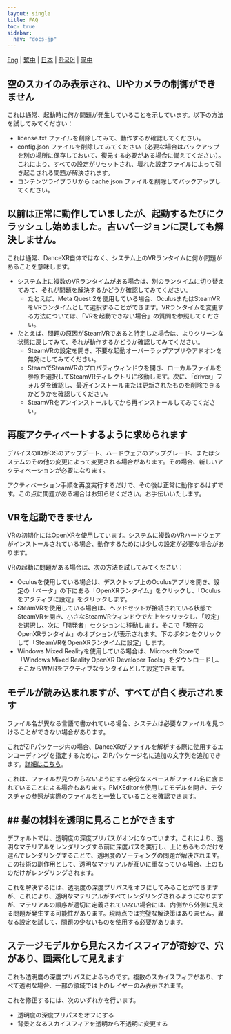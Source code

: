 ```yaml
---
layout: single
title: FAQ
toc: true
sidebar:
  nav: "docs-jp"
---
```

[Eng](/dancexr/faq) | [繁中](/tw/dancexr/faq) | [日本](/jp/dancexr/faq) | [한국어](/kr/dancexr/faq) | [简中](/zh/dancexr/faq)


## 空のスカイのみ表示され、UIやカメラの制御ができません
これは通常、起動時に何か問題が発生していることを示しています。以下の方法を試してみてください：
* license.txt ファイルを削除してみて、動作するか確認してください。
* config.json ファイルを削除してみてください（必要な場合はバックアップを別の場所に保存しておいて、復元する必要がある場合に備えてください）。これにより、すべての設定がリセットされ、壊れた設定ファイルによって引き起こされる問題が解決されます。
* コンテンツライブラリから cache.json ファイルを削除してバックアップしてください。


## 以前は正常に動作していましたが、起動するたびにクラッシュし始めました。古いバージョンに戻しても解決しません。
これは通常、DanceXR自体ではなく、システム上のVRランタイムに何か問題があることを意味します。
* システム上に複数のVRランタイムがある場合は、別のランタイムに切り替えてみて、それが問題を解決するかどうか確認してみてください。
  * たとえば、Meta Quest 2を使用している場合、OculusまたはSteamVRをVRランタイムとして選択することができます。VRランタイムを変更する方法については、「VRを起動できない場合」の質問を参照してください。
* たとえば、問題の原因がSteamVRであると特定した場合は、よりクリーンな状態に戻してみて、それが動作するかどうか確認してみてください。
  * SteamVRの設定を開き、不要な起動オーバーラップアプリやアドオンを無効にしてみてください。
  * SteamでSteamVRのプロパティウィンドウを開き、ローカルファイルを参照を選択してSteamVRディレクトリに移動します。次に、「driver」フォルダを確認し、最近インストールまたは更新されたものを削除できるかどうかを確認してください。
  * SteamVRをアンインストールしてから再インストールしてみてください。


## 再度アクティベートするように求められます
デバイスのIDがOSのアップデート、ハードウェアのアップグレード、またはシステムのその他の変更によって変更される場合があります。その場合、新しいアクティベーションが必要になります。

アクティベーション手順を再度実行するだけで、その後は正常に動作するはずです。この点に問題がある場合はお知らせください。お手伝いいたします。


## VRを起動できません
VRの初期化にはOpenXRを使用しています。システムに複数のVRハードウェアがインストールされている場合、動作するためには少しの設定が必要な場合があります。

VRの起動に問題がある場合は、次の方法を試してみてください：
* Oculusを使用している場合は、デスクトップ上のOculusアプリを開き、設定の「ベータ」の下にある「OpenXRランタイム」をクリックし、「Oculusをアクティブに設定」をクリックします。
* SteamVRを使用している場合は、ヘッドセットが接続されている状態でSteamVRを開き、小さなSteamVRウィンドウで左上をクリックし、「設定」を選択し、次に「開発者」セクションに移動します。そこで「現在のOpenXRランタイム」のオプションが表示されます。下のボタンをクリックして「SteamVRをOpenXRランタイムに設定」します。
* Windows Mixed Realityを使用している場合は、Microsoft Storeで「Windows Mixed Reality OpenXR Developer Tools」をダウンロードし、そこからWMRをアクティブなランタイムとして設定できます。


## モデルが読み込まれますが、すべてが白く表示されます
ファイル名が異なる言語で書かれている場合、システムは必要なファイルを見つけることができない場合があります。

これがZIPパッケージ内の場合、DanceXRがファイルを解析する際に使用するエンコーディングを指定するために、ZIPパッケージ名に追加の文字列を追加できます。[詳細はこちら](features/zip_format)。

これは、ファイルが見つからないようにする余分なスペースがファイル名に含まれていることによる場合もあります。PMXEditorを使用してモデルを開き、テクスチャの参照が実際のファイル名と一致していることを確認できます。
## ## 髪の材料を透明に見ることができます
デフォルトでは、透明度の深度プリパスがオンになっています。これにより、透明なマテリアルをレンダリングする前に深度パスを実行し、上にあるものだけを選んでレンダリングすることで、透明度のソーティングの問題が解決されます。この技術の副作用として、透明なマテリアルが互いに重なっている場合、上のものだけがレンダリングされます。

これを解決するには、透明度の深度プリパスをオフにしてみることができますが、これにより、透明なマテリアルがすべてレンダリングされるようになりますが、マテリアルの順序が適切に定義されていない場合には、内側から外側に見える問題が発生する可能性があります。現時点では完璧な解決策はありません。異なる設定を試して、問題の少ないものを使用する必要があります。

## ステージモデルから見たスカイスフィアが奇妙で、穴があり、画素化して見えます
これも透明度の深度プリパスによるものです。複数のスカイスフィアがあり、すべて透明な場合、一部の領域では上のレイヤーのみ表示されます。

これを修正するには、次のいずれかを行います。
* 透明度の深度プリパスをオフにする
* 背景となるスカイスフィアを透明から不透明に変更する